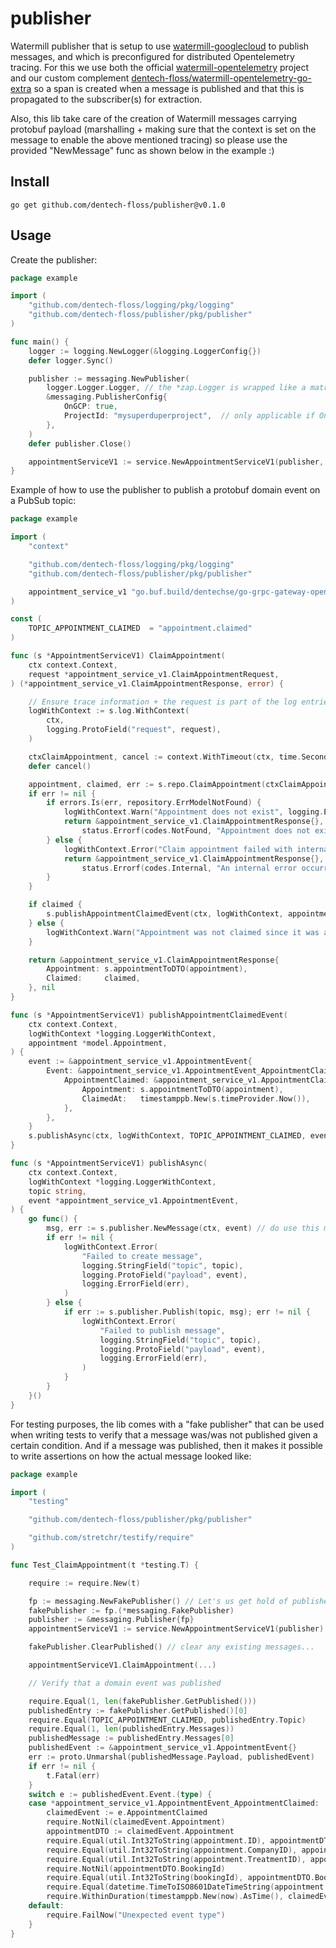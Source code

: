 # publisher

Watermill publisher that is setup to use [watermill-googlecloud](https://github.com/ThreeDotsLabs/watermill-googlecloud) to publish messages, and which is preconfigured for distributed Opentelemetry tracing. For this we use both the official [watermill-opentelemetry](https://github.com/voi-oss/watermill-opentelemetry) project and our custom complement [dentech-floss/watermill-opentelemetry-go-extra](https://github.com/dentech-floss/watermill-opentelemetry-go-extra) so a span is created when a message is published and that this is propagated to the subscriber(s) for extraction.

Also, this lib take care of the creation of Watermill messages carrying protobuf payload (marshalling + making sure that the context is set on the message to enable the above mentioned tracing) so please use the provided "NewMessage" func as shown below in the example :)

## Install

```
go get github.com/dentech-floss/publisher@v0.1.0
```

## Usage

Create the publisher:

```go
package example

import (
    "github.com/dentech-floss/logging/pkg/logging"
    "github.com/dentech-floss/publisher/pkg/publisher"
)

func main() {
    logger := logging.NewLogger(&logging.LoggerConfig{})
    defer logger.Sync()

    publisher := messaging.NewPublisher(
        logger.Logger.Logger, // the *zap.Logger is wrapped like a matryoshka doll :)
        &messaging.PublisherConfig{
            OnGCP: true,
            ProjectId: "mysuperduperproject",  // only applicable if OnGCP is true
        },
    )
    defer publisher.Close()

    appointmentServiceV1 := service.NewAppointmentServiceV1(publisher, logger) // inject it
}
```

Example of how to use the publisher to publish a protobuf domain event on a PubSub topic:

```go
package example

import (
    "context"

    "github.com/dentech-floss/logging/pkg/logging"
    "github.com/dentech-floss/publisher/pkg/publisher"

    appointment_service_v1 "go.buf.build/dentechse/go-grpc-gateway-openapiv2/dentechse/service-definitions/api/appointment/v1"
)

const (
    TOPIC_APPOINTMENT_CLAIMED  = "appointment.claimed"
)

func (s *AppointmentServiceV1) ClaimAppointment(
    ctx context.Context,
    request *appointment_service_v1.ClaimAppointmentRequest,
) (*appointment_service_v1.ClaimAppointmentResponse, error) {

    // Ensure trace information + the request is part of the log entries
    logWithContext := s.log.WithContext(
        ctx,
        logging.ProtoField("request", request),
    )

    ctxClaimAppointment, cancel := context.WithTimeout(ctx, time.Second*1)
    defer cancel()

    appointment, claimed, err := s.repo.ClaimAppointment(ctxClaimAppointment, request.appointmentId, request.bookingId)
    if err != nil {
        if errors.Is(err, repository.ErrModelNotFound) {
            logWithContext.Warn("Appointment does not exist", logging.ErrorField(err))
            return &appointment_service_v1.ClaimAppointmentResponse{},
                status.Errorf(codes.NotFound, "Appointment does not exist")
        } else {
            logWithContext.Error("Claim appointment failed with internal error", logging.ErrorField(err))
            return &appointment_service_v1.ClaimAppointmentResponse{},
                status.Errorf(codes.Internal, "An internal error occurred")
        }
    }

    if claimed {
        s.publishAppointmentClaimedEvent(ctx, logWithContext, appointment)
    } else {
        logWithContext.Warn("Appointment was not claimed since it was already booked")
    }

    return &appointment_service_v1.ClaimAppointmentResponse{
        Appointment: s.appointmentToDTO(appointment),
        Claimed:     claimed,
    }, nil
}

func (s *AppointmentServiceV1) publishAppointmentClaimedEvent(
    ctx context.Context,
    logWithContext *logging.LoggerWithContext,
    appointment *model.Appointment,
) {
    event := &appointment_service_v1.AppointmentEvent{
        Event: &appointment_service_v1.AppointmentEvent_AppointmentClaimed{
            AppointmentClaimed: &appointment_service_v1.AppointmentClaimedEvent{
                Appointment: s.appointmentToDTO(appointment),
                ClaimedAt:   timestamppb.New(s.timeProvider.Now()),
            },
        },
    }
    s.publishAsync(ctx, logWithContext, TOPIC_APPOINTMENT_CLAIMED, event)
}

func (s *AppointmentServiceV1) publishAsync(
    ctx context.Context,
    logWithContext *logging.LoggerWithContext,
    topic string,
    event *appointment_service_v1.AppointmentEvent,
) {
    go func() {
        msg, err := s.publisher.NewMessage(ctx, event) // do use this method!
        if err != nil {
            logWithContext.Error(
                "Failed to create message",
                logging.StringField("topic", topic),
                logging.ProtoField("payload", event),
                logging.ErrorField(err),
            )
        } else {
            if err := s.publisher.Publish(topic, msg); err != nil {
                logWithContext.Error(
                    "Failed to publish message",
                    logging.StringField("topic", topic),
                    logging.ProtoField("payload", event),
                    logging.ErrorField(err),
                )
            }
        }
    }()
}
```

For testing purposes, the lib comes with a "fake publisher" that can be used when writing tests to verify that a message was/was not published given a certain condition. And if a message was published, then it makes it possible to write assertions on how the actual message looked like:

```go
package example

import (
    "testing"

    "github.com/dentech-floss/publisher/pkg/publisher"

    "github.com/stretchr/testify/require"
)

func Test_ClaimAppointment(t *testing.T) {

    require := require.New(t)

    fp := messaging.NewFakePublisher() // Let's us get hold of published messages
    fakePublisher := fp.(*messaging.FakePublisher)
    publisher := &messaging.Publisher{fp}
    appointmentServiceV1 := service.NewAppointmentServiceV1(publisher) // inject it

    fakePublisher.ClearPublished() // clear any existing messages...

    appointmentServiceV1.ClaimAppointment(...)

    // Verify that a domain event was published

    require.Equal(1, len(fakePublisher.GetPublished()))
    publishedEntry := fakePublisher.GetPublished()[0]
    require.Equal(TOPIC_APPOINTMENT_CLAIMED, publishedEntry.Topic)
    require.Equal(1, len(publishedEntry.Messages))
    publishedMessage := publishedEntry.Messages[0]
    publishedEvent := &appointment_service_v1.AppointmentEvent{}
    err := proto.Unmarshal(publishedMessage.Payload, publishedEvent)
    if err != nil {
        t.Fatal(err)
    }
    switch e := publishedEvent.Event.(type) {
    case *appointment_service_v1.AppointmentEvent_AppointmentClaimed:
        claimedEvent := e.AppointmentClaimed
        require.NotNil(claimedEvent.Appointment)
        appointmentDTO := claimedEvent.Appointment
        require.Equal(util.Int32ToString(appointment.ID), appointmentDTO.Id)
        require.Equal(util.Int32ToString(appointment.CompanyID), appointmentDTO.ClinicId)
        require.Equal(util.Int32ToString(appointment.TreatmentID), appointmentDTO.TreatmentId)
        require.NotNil(appointmentDTO.BookingId)
        require.Equal(util.Int32ToString(bookingId), appointmentDTO.BookingId.Value)
        require.Equal(datetime.TimeToISO8601DateTimeString(appointment.StartTime), appointmentDTO.StartTime)
        require.WithinDuration(timestamppb.New(now).AsTime(), claimedEvent.ClaimedAt.AsTime(), 0)
    default:
        require.FailNow("Unexpected event type")
    }
}

```